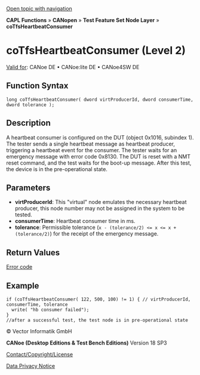 [Open topic with navigation](../../../../../../CANoeDEFamily.htm#Topics/CAPLFunctions/CANopen/NodeLayerTFS/Functions/CAPLfunctionCoTfsHeartbeatConsumer.md)

**CAPL Functions** » **CANopen** » **Test Feature Set Node Layer** » **coTfsHeartbeatConsumer**

# coTfsHeartbeatConsumer (Level 2)

[Valid for](../../../../Shared/FeatureAvailability.md): CANoe DE • CANoe:lite DE • CANoe4SW DE

## Function Syntax

```plaintext
long coTfsHeartbeatConsumer( dword virtProducerId, dword consumerTime, dword tolerance );
```

## Description

A heartbeat consumer is configured on the DUT (object 0x1016, subindex 1). The tester sends a single heartbeat message as heartbeat producer, triggering a heartbeat event for the consumer. The tester waits for an emergency message with error code 0x8130. The DUT is reset with a NMT reset command, and the test waits for the boot-up message. After this test, the device is in the pre-operational state.

## Parameters

- **virtProducerId**: This "virtual" node emulates the necessary heartbeat producer, this node number may not be assigned in the system to be tested.
- **consumerTime**: Heartbeat consumer time in ms.
- **tolerance**: Permissible tolerance (`x - (tolerance/2) <= x <= x + (tolerance/2)`) for the receipt of the emergency message.

## Return Values

[Error code](../CAPLfunctionsCANopenNLTFSErrorCodes.md)

## Example

```plaintext
if (coTfsHeartbeatConsumer( 122, 500, 100) != 1) { // virtProducerId, consumerTime, tolerance
  write( "hb consumer failed");
}
//after a successful test, the test node is in pre-operational state
```

© Vector Informatik GmbH

**CANoe (Desktop Editions & Test Bench Editions)** Version 18 SP3

[Contact/Copyright/License](../../../../Shared/ContactCopyrightLicense.md)

[Data Privacy Notice](https://www.vector.com/int/en/company/get-info/privacy-policy/)